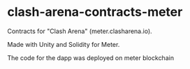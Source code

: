# clash-arena-contracts-meter

Contracts for "Clash Arena" (meter.clasharena.io).

Made with Unity and Solidity for Meter.

The code for the dapp was deployed on meter blockchain
